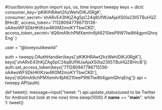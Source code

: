 #!/usr/bin/env python
import sys, os, time
import tweepy
keys = dict(
consumer_key='pKlKIHRAwt2hzWehiDIKJ0RgK',
consumer_secret='xhARvE43hKjZAg5pC24q8UfWJaAjaXS0la23lI5TBuHQZBHrcB',
access_token='711280947786715136-oAAeoWFSDkHKtKzw4K0M2moKYTbwCKD', 
access_token_secret='dQ6mA9chPMXemhr8jA6210eeP9W7Iw8tl4gpniQhrqEng'
)

user = "@loveyoulikewild"

auth = tweepy.OAuthHandler(keys['pKlKIHRAwt2hzWehiDIKJ0RgK'], keys['xhARvE43hKjZAg5pC24q8UfWJaAjaXS0la23lI5TBuHQZBHrcB'])
auth.set_access_token(keys['711280947786715136-oAAeoWFSDkHKtKzw4K0M2moKYTbwCKD'], keys['dQ6mA9chPMXemhr8jA6210eeP9W7Iw8tl4gpniQhrqEng'])
api = tweepy.API(auth)

def tweet():
	message=input("tweet: ")
	api.update_status(used to be Twitter for Android but look at me now)
	time.sleep(1000)
if __name__ == "__main__":
	while 1:
		tweet()
